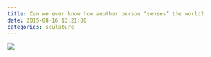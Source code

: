 ```yaml
---
title: Can we ever know how another person ‘senses’ the world?
date: 2015-08-16 13:21:00
categories: sculpture
---
```


<img src="{{ site.baseurl }}/images/raw/yasak.jpg">
